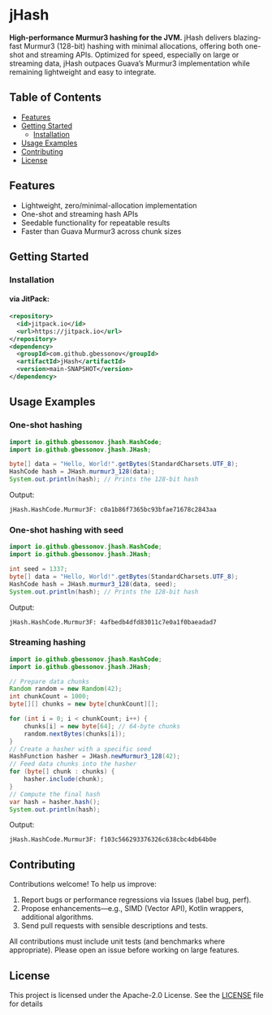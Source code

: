 # jHash 
**High-performance Murmur3 hashing for the JVM.**
jHash delivers blazing-fast Murmur3 (128-bit) hashing with minimal allocations, offering both one-shot and streaming APIs. Optimized for speed, especially on large or streaming data, jHash outpaces Guava’s Murmur3 implementation while remaining lightweight and easy to integrate.

## Table of Contents
- [Features](#features)
- [Getting Started](#getting-started)
    - [Installation](#installation)
- [Usage Examples](#usage-examples)
- [Contributing](#contributing)
- [License](#license)

## Features
- Lightweight, zero/minimal-allocation implementation
- One-shot and streaming hash APIs
- Seedable functionality for repeatable results
- Faster than Guava Murmur3 across chunk sizes

## Getting Started
### Installation
#### via JitPack:
```xml
<repository>
  <id>jitpack.io</id>
  <url>https://jitpack.io</url>
</repository>
<dependency>
  <groupId>com.github.gbessonov</groupId>
  <artifactId>jHash</artifactId>
  <version>main-SNAPSHOT</version>
</dependency>
```

## Usage Examples
### One-shot hashing
```java
import io.github.gbessonov.jhash.HashCode;
import io.github.gbessonov.jhash.JHash;

byte[] data = "Hello, World!".getBytes(StandardCharsets.UTF_8);
HashCode hash = JHash.murmur3_128(data);
System.out.println(hash); // Prints the 128-bit hash
```
Output:
```
jHash.HashCode.Murmur3F: c0a1b86f7365bc93bfae71678c2843aa
```
### One-shot hashing with seed
```java
import io.github.gbessonov.jhash.HashCode;
import io.github.gbessonov.jhash.JHash;

int seed = 1337;
byte[] data = "Hello, World!".getBytes(StandardCharsets.UTF_8);
HashCode hash = JHash.murmur3_128(data, seed);
System.out.println(hash); // Prints the 128-bit hash
```
Output:
```
jHash.HashCode.Murmur3F: 4afbedb4dfd83011c7e0a1f0baeadad7
```

### Streaming hashing
```java
import io.github.gbessonov.jhash.HashCode;
import io.github.gbessonov.jhash.JHash;

// Prepare data chunks
Random random = new Random(42);
int chunkCount = 1000;
byte[][] chunks = new byte[chunkCount][];

for (int i = 0; i < chunkCount; i++) {
    chunks[i] = new byte[64]; // 64-byte chunks
    random.nextBytes(chunks[i]);
}
// Create a hasher with a specific seed
HashFunction hasher = JHash.newMurmur3_128(42);
// Feed data chunks into the hasher
for (byte[] chunk : chunks) {
    hasher.include(chunk);
}
// Compute the final hash
var hash = hasher.hash();
System.out.println(hash);
```
Output:
```
jHash.HashCode.Murmur3F: f103c566293376326c638cbc4db64b0e
```

## Contributing

Contributions welcome! To help us improve:

1. Report bugs or performance regressions via Issues (label bug, perf).
2. Propose enhancements—e.g., SIMD (Vector API), Kotlin wrappers, additional algorithms.
3. Send pull requests with sensible descriptions and tests.

All contributions must include unit tests (and benchmarks where appropriate). Please open an issue before working on large features.

## License
This project is licensed under the Apache-2.0 License. See the [LICENSE](LICENSE) file for details